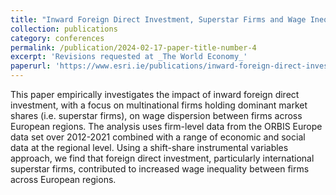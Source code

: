 ```yaml
---
title: "Inward Foreign Direct Investment, Superstar Firms and Wage Inequality between Firms: Evidence from European Regions with [Iulia Siedschlag](https://www.esri.ie/people/iulia-siedschlag)"
collection: publications
category: conferences
permalink: /publication/2024-02-17-paper-title-number-4
excerpt: 'Revisions requested at _The World Economy_'
paperurl: 'https://www.esri.ie/publications/inward-foreign-direct-investment-superstar-firms-and-wage-inequality-between-firms#:~:text=Theoretical%20models%20and%20international%20evidence,inequality%20in%20the%20host%20countries'
---
```


This paper empirically investigates the impact of inward foreign direct investment, with a focus on multinational firms holding dominant market shares (i.e. superstar firms), on wage dispersion between firms across European regions. The analysis uses firm-level data from the ORBIS Europe data set over 2012-2021 combined with a range of economic and social data at the regional level. Using a shift-share instrumental variables approach, we find that foreign direct investment, particularly international superstar firms, contributed to increased wage inequality between firms across European regions.
